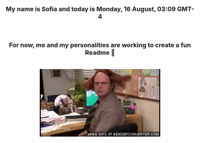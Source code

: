 


<div align="center">
<h3 >My name is Sofia and today is Monday, 16 August, 03:09 GMT-4</h3><br>
<h3 >For now, me and my personalities are working to create a fun Readme 👋
</h3><br>
<img src='img/dwight.gif' alt='working...'/>
</div>
